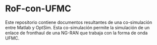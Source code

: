 # RoF-con-UFMC
Este repositorio contiene documentos resultantes de una co-simulación entre Matlab y OptSim. Esta co-simulación permite la simulación de un enlace de fronthaul de una NG-RAN que trabaja con la forma de onda UFMC.
